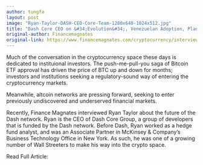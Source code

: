 ```yaml
---
author: tungfa
layout: post
image: "Ryan-Taylor-DASH-CEO-Core-Team-1280x640-1024x512.jpg"
title: "Dash Core CEO on &#34;Evolution&#34;, Venezuelan Adoption, Plans for Q4 & Beyond"
original-author: Financemagnates
original-link: https://www.financemagnates.com/cryptocurrency/interview/dash-core-ceo-on-evolution-venezuelan-adoption-plans-for-q4-beyond/
---
```


Much of the conversation in the cryptocurrency space these days is dedicated to instituional investors. The push-me-pull-you saga of Bitcoin ETF approval has driven the price of BTC up and down for months; investors and institutions seeking a regulatory-sound way of entering the cryptocurrency markets.

Meanwhile, altcoin networks are pressing forward, seeking to enter previously undiscovered and underserved financial markets.

Recently, Finance Magnates interviewed Ryan Taylor about the future of the Dash network. Ryan is the CEO of Dash Core Group, a group of developers that is funded by the Dash network. Before Dash, Ryan worked as a hedge fund analyst, and was an Associate Partner in McKinsey & Company’s Business Technology Office in New York. As such, he was one of a growing number of Wall Streeters to make his way into the crypto space.

Read Full Article:
